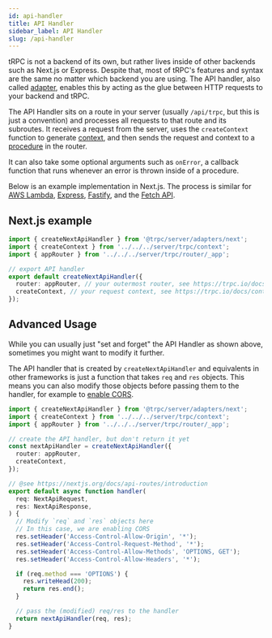 ```yaml
---
id: api-handler
title: API Handler
sidebar_label: API Handler
slug: /api-handler
---
```


tRPC is not a backend of its own, but rather lives inside of other backends such as Next.js or Express. Despite that, most of tRPC's features and syntax are the same no matter which backend you are using. The API handler, also called [adapter](/docs/adapters), enables this by acting as the glue between HTTP requests to your backend and tRPC.

The API Handler sits on a route in your server (usually `/api/trpc`, but this is just a convention) and processes all requests to that route and its subroutes. It receives a request from the server, uses the `createContext` function to generate [context](./context), and then sends the request and context to a [procedure](./procedures) in the router.

It can also take some optional arguments such as `onError`, a callback function that runs whenever an error is thrown inside of a procedure.

Below is an example implementation in Next.js. The process is similar for [AWS Lambda](./adapter/aws-lambda.md#3-use-the-amazon-api-gateway-adapter), [Express](./adapter/express.md#3-use-the-express-adapter), [Fastify](./adapter/fastify.md#create-fastify-server), and the [Fetch API](./adapter/fetch.mdx).

## Next.js example

```ts title='pages/api/trpc/[trpc].ts'
import { createNextApiHandler } from '@trpc/server/adapters/next';
import { createContext } from '../../../server/trpc/context';
import { appRouter } from '../../../server/trpc/router/_app';

// export API handler
export default createNextApiHandler({
  router: appRouter, // your outermost router, see https://trpc.io/docs/procedures
  createContext, // your request context, see https://trpc.io/docs/context
});
```

## Advanced Usage

While you can usually just "set and forget" the API Handler as shown above, sometimes you might want to modify it further.

The API handler that is created by `createNextApiHandler` and equivalents in other frameworks is just a function that takes `req` and `res` objects. This means you can also modify those objects before passing them to the handler, for example to [enable CORS](/docs/cors).

```ts title='pages/api/trpc/[trpc].ts'
import { createNextApiHandler } from '@trpc/server/adapters/next';
import { createContext } from '../../../server/trpc/context';
import { appRouter } from '../../../server/trpc/router/_app';

// create the API handler, but don't return it yet
const nextApiHandler = createNextApiHandler({
  router: appRouter,
  createContext,
});

// @see https://nextjs.org/docs/api-routes/introduction
export default async function handler(
  req: NextApiRequest,
  res: NextApiResponse,
) {
  // Modify `req` and `res` objects here
  // In this case, we are enabling CORS
  res.setHeader('Access-Control-Allow-Origin', '*');
  res.setHeader('Access-Control-Request-Method', '*');
  res.setHeader('Access-Control-Allow-Methods', 'OPTIONS, GET');
  res.setHeader('Access-Control-Allow-Headers', '*');

  if (req.method === 'OPTIONS') {
    res.writeHead(200);
    return res.end();
  }

  // pass the (modified) req/res to the handler
  return nextApiHandler(req, res);
}
```
